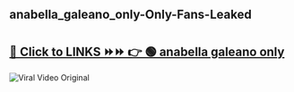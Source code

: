 
 ## anabella_galeano_only-Only-Fans-Leaked

# <h2><a href="https://clipsfans.com/anabella_galeano_only&ref=git">🔗 Click to LINKS ⏩⏩ 👉 🟢 anabella galeano only </a></h2>

<a href="https://clipsfans.com/anabella_galeano_only&ref=git" rel="nofollow" data-target="animated-image.originalLink"><img src="https://i.ibb.co.com/xMMVF88/686577567.gif" alt="Viral Video Original" style="max-width: 100%; display: inline-block;" data-target="animated-image.originalImage"></a>
